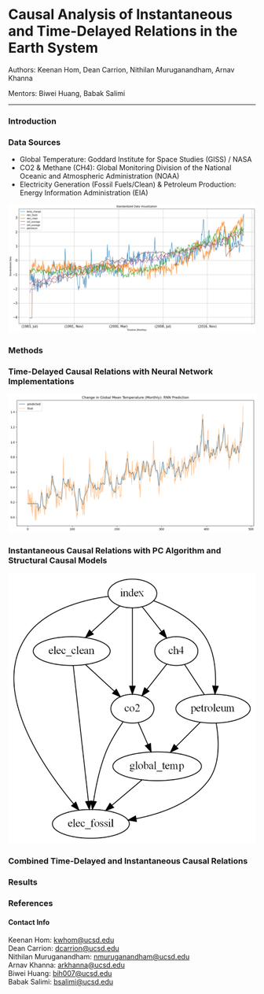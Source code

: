 # Causal Analysis of Instantaneous and Time-Delayed Relations in the Earth System

Authors: Keenan Hom, Dean Carrion, Nithilan Muruganandham, Arnav Khanna

Mentors: Biwei Huang, Babak Salimi

---

### Introduction
### Data Sources
* Global Temperature: Goddard Institute for Space Studies (GISS) / NASA
* CO2 & Methane (CH4): Global Monitoring Division of the National Oceanic and Atmospheric Administration (NOAA)
* Electricity Generation (Fossil Fuels/Clean) & Petroleum Production: Energy Information Administration (EIA)

<img src="assets/datavis.png" frameBorder=0></img>

### Methods
### Time-Delayed Causal Relations with Neural Network Implementations
<img src="assets/rnn_prediction.png" frameBorder=0></img>

### Instantaneous Causal Relations with PC Algorithm and Structural Causal Models
<img src="assets/cd_nod.png" frameBorder=0></img>

### Combined Time-Delayed and Instantaneous Causal Relations
### Results
### References
#### Contact Info
Keenan Hom: kwhom@ucsd.edu
<br>
Dean Carrion: dcarrion@ucsd.edu
<br>
Nithilan Muruganandham: nmuruganandham@ucsd.edu
<br>
Arnav Khanna: arkhanna@ucsd.edu
<br>
Biwei Huang: bih007@ucsd.edu
<br>
Babak Salimi: bsalimi@ucsd.edu
